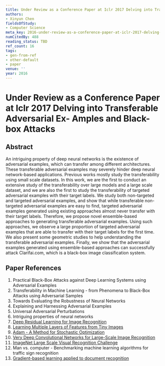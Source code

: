```yaml
---
title: Under Review as a Conference Paper at Iclr 2017 Delving into Transferable Adversarial Ex- Amples and Black-box Attacks
authors:
- Xinyun Chen
fieldsOfStudy:
- Computer Science
meta_key: 2016-under-review-as-a-conference-paper-at-iclr-2017-delving-into-transferable-adversarial-ex-amples-and-black-box-attacks
numCitedBy: 488
reading_status: TBD
ref_count: 16
tags:
- gen-from-ref
- other-default
- paper
venue: ''
year: 2016
---
```


# Under Review as a Conference Paper at Iclr 2017 Delving into Transferable Adversarial Ex- Amples and Black-box Attacks

## Abstract

An intriguing property of deep neural networks is the existence of adversarial examples, which can transfer among different architectures. These transferable adversarial examples may severely hinder deep neural network-based applications. Previous works mostly study the transferability using small scale datasets. In this work, we are the first to conduct an extensive study of the transferability over large models and a large scale dataset, and we are also the first to study the transferability of targeted adversarial examples with their target labels. We study both non-targeted and targeted adversarial examples, and show that while transferable non-targeted adversarial examples are easy to find, targeted adversarial examples generated using existing approaches almost never transfer with their target labels. Therefore, we propose novel ensemble-based approaches to generating transferable adversarial examples. Using such approaches, we observe a large proportion of targeted adversarial examples that are able to transfer with their target labels for the first time. We also present some geometric studies to help understanding the transferable adversarial examples. Finally, we show that the adversarial examples generated using ensemble-based approaches can successfully attack Clarifai.com, which is a black-box image classification system.

## Paper References

1. Practical Black-Box Attacks against Deep Learning Systems using Adversarial Examples
2. Transferability in Machine Learning - from Phenomena to Black-Box Attacks using Adversarial Samples
3. Towards Evaluating the Robustness of Neural Networks
4. Explaining and Harnessing Adversarial Examples
5. Universal Adversarial Perturbations
6. Intriguing properties of neural networks
7. [Deep Residual Learning for Image Recognition](2016-deep-residual-learning-for-image-recognition)
8. [Learning Multiple Layers of Features from Tiny Images](2009-learning-multiple-layers-of-features-from-tiny-images)
9. [Adam - A Method for Stochastic Optimization](2015-adam-a-method-for-stochastic-optimization)
10. [Very Deep Convolutional Networks for Large-Scale Image Recognition](2015-very-deep-convolutional-networks-for-large-scale-image-recognition)
11. [ImageNet Large Scale Visual Recognition Challenge](2015-imagenet-large-scale-visual-recognition-challenge)
12. Man vs. computer - Benchmarking machine learning algorithms for traffic sign recognition
13. [Gradient-based learning applied to document recognition](1998-gradient-based-learning-applied-to-document-recognition)
